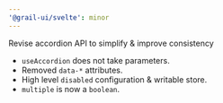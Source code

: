 ```yaml
---
'@grail-ui/svelte': minor
---
```


Revise accordion API to simplify & improve consistency

- `useAccordion` does not take parameters.
- Removed `data-*` attributes.
- High level `disabled` configuration & writable store.
- `multiple` is now a `boolean`.
